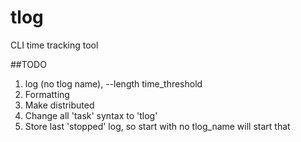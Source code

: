 tlog
====

CLI time tracking tool

##TODO

1) log (no tlog name), --length time_threshold
2) Formatting
3) Make distributed
4) Change all 'task' syntax to 'tlog'
5) Store last 'stopped' log, so start with no tlog_name will start that
